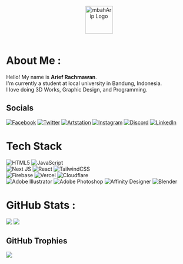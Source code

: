 <p align="center" style="display:flex; flex-direction:column; justify-content:center; align-items:center;">
    <img src="https://drive.mbaharip.me/api?path=/%E8%8A%B1%E5%A4%A2%EF%BC%8Fkanon/LogoText.png&raw=true" alt="mbahArip Logo" height="75px"><br>
</p>  

# About Me :
Hello! My name is **Arief Rachmawan**.  
I'm currently a student at local university in Bandung, Indonesia.  
I love doing 3D Works, Graphic Design, and Programming.

## Socials
[![Facebook](https://img.shields.io/badge/Facebook-%231877F2.svg?style=for-the-badge&logo=Facebook&logoColor=white)](https://facebook.com/mbaharip07)
[![Twitter](https://img.shields.io/badge/Twitter-%231DA1F2.svg?style=for-the-badge&logo=Twitter&logoColor=white)](https://twitter.com/mbaharip_)
[![Artstation](https://img.shields.io/badge/Artstation-%2313AFF0.svg?style=for-the-badge&logo=Artstation&logoColor=white)](https://instagram.com/mbaharip_)
[![Instagram](https://img.shields.io/badge/Instagram-%23E4405F.svg?style=for-the-badge&logo=Instagram&logoColor=white)](https://instagram.com/mbaharip_)
[![Discord](https://img.shields.io/badge/Discord-%237289DA.svg?style=for-the-badge&logo=discord&logoColor=white)](https://discord.com/users/652155604172931102)
[![LinkedIn](https://img.shields.io/badge/LinkedIn-%230077B5.svg?style=for-the-badge&logo=linkedin&logoColor=white)](https://linkedin.com/in/mbaharip) 

# Tech Stack
![HTML5](https://img.shields.io/badge/html5-%23E34F26.svg?style=for-the-badge&logo=html5&logoColor=white)
![JavaScript](https://img.shields.io/badge/javascript-%23323330.svg?style=for-the-badge&logo=javascript&logoColor=%23F7DF1E)  
![Next JS](https://img.shields.io/badge/Next-black?style=for-the-badge&logo=next.js&logoColor=white)
![React](https://img.shields.io/badge/react-%2320232a.svg?style=for-the-badge&logo=react&logoColor=%2361DAFB)
![TailwindCSS](https://img.shields.io/badge/tailwindcss-%2338B2AC.svg?style=for-the-badge&logo=tailwind-css&logoColor=white)  
![Firebase](https://img.shields.io/badge/firebase-%23039BE5.svg?style=for-the-badge&logo=firebase)
![Vercel](https://img.shields.io/badge/vercel-%23000000.svg?style=for-the-badge&logo=vercel&logoColor=white)
![Cloudflare](https://img.shields.io/badge/Cloudflare-F38020?style=for-the-badge&logo=Cloudflare&logoColor=white)  
![Adobe Illustrator](https://img.shields.io/badge/adobe%20illustrator-%23FF9A00.svg?style=for-the-badge&logo=adobeillustrator&logoColor=white)
![Adobe Photoshop](https://img.shields.io/badge/adobe%20photoshop-%2331A8FF.svg?style=for-the-badge&logo=adobephotoshop&logoColor=white)
![Affinity Designer](https://img.shields.io/badge/affinity%20desginer-%231B72BE.svg?style=for-the-badge&logo=affinity-designer&logoColor=white)
![Blender](https://img.shields.io/badge/blender-%23F5792A.svg?style=for-the-badge&logo=blender&logoColor=white)
# GitHub Stats :
![](https://github-readme-stats.vercel.app/api?username=mbaharip&theme=tokyonight&hide_border=true&include_all_commits=false&count_private=true)
![](https://github-readme-stats.vercel.app/api/top-langs/?username=mbaharip&theme=tokyonight&hide_border=true&include_all_commits=false&count_private=true&layout=compact)
<!-- ![](https://github-readme-streak-stats.herokuapp.com/?user=mbaharip&theme=tokyonight&hide_border=true) -->

## GitHub Trophies
![](https://github-profile-trophy.vercel.app/?username=mbaharip&theme=tokyonight&no-frame=true&no-bg=true&margin-w=4)

<!--
## You can help me by Donating
[![PayPal](https://img.shields.io/badge/PayPal-00457C?style=for-the-badge&logo=paypal&logoColor=white)](https://paypal.me/kanoon48modification)
-->
